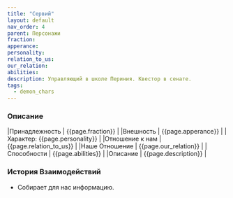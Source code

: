 ```yaml
---
title: "Сервий"
layout: default
nav_order: 4
parent: Персонажи
fraction:
apperance:
personality:
relation_to_us:
our_relation:
abilities:
description: Управляющий в школе Периния. Квестор в сенате.
tags:
  - demon_chars
---
```

### Описание

|Принадлежность | {{page.fraction}} |
|Внешность | {{page.apperance}} |
|Характер: {{page.personality}} |
|Отношение к нам | {{page.relation_to_us}} |
|Наше Отношение | {{page.our_relation}} |
|Способности | {{page.abilities}} |
|Описание | {{page.description}} |

### История Взаимодействий
- Собирает для нас информацию.